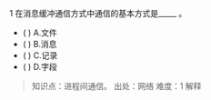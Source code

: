 1
在消息缓冲通信方式中通信的基本方式是_____ 。
- ( ) A.文件 
- ( ) B.消息 
- ( ) C.记录 
- ( ) D.字段

> 知识点：进程间通信。
> 出处：网络
> 难度：1
> 解释
